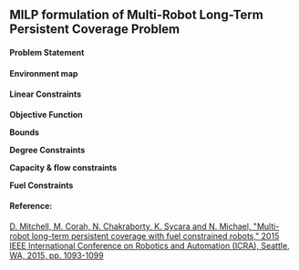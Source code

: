 ## MILP formulation of Multi-Robot Long-Term Persistent Coverage Problem

#### Problem Statement


#### Environment map


#### Linear Constraints

**Objective Function**


**Bounds**


**Degree Constraints**


**Capacity & flow constraints**


**Fuel Constraints**



#### Reference:

[D. Mitchell, M. Corah, N. Chakraborty, K. Sycara and N. Michael, "Multi-robot long-term persistent coverage with fuel constrained robots," 2015 IEEE International Conference on Robotics and Automation (ICRA), Seattle, WA, 2015, pp. 1093-1099](https://ieeexplore.ieee.org/abstract/document/7139312/)
